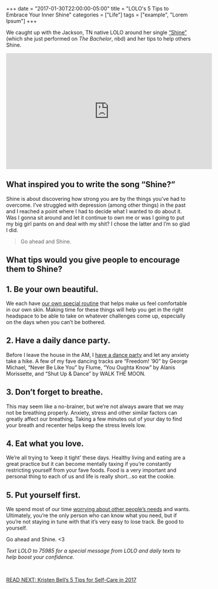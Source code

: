 +++
  date = "2017-01-30T22:00:00-05:00"
  title = "LOLO's 5 Tips to Embrace Your Inner Shine"
  categories = ["Life"]
  tags = ["example", "Lorem Ipsum"]
+++



<span class="dropcap">W</span>e caught up with the Jackson, TN native LOLO around her single [“Shine”](https://www.youtube.com/watch?v=j9FcMIYatmI) (which she just performed on *The Bachelor*, nbd) and her tips to help others Shine. 

<iframe width="560" height="315" src="https://www.youtube.com/embed/j9FcMIYatmI" frameborder="0" allowfullscreen></iframe>

## What inspired you to write the song “Shine?”

Shine is about discovering how strong you are by the things you’ve had to overcome. I’ve struggled with depression (among other things)  in the past and I reached a point where I had to decide what I wanted to do about it. Was I gonna sit around and let it continue to own me or was I going to put my big girl pants on and deal with my shit? I chose the latter and I’m so glad I did. 

> Go ahead and Shine.

## What tips would you give people to encourage them to Shine?

## 1. Be your own beautiful. 
We each have [our own special routine](http://advice.shinetext.com/articles/the-importance-of-a-daily-routine/) that helps make us feel comfortable in our own skin. Making time for these things will help you get in the right headspace to be able to take on whatever challenges come up, especially on the days when you can’t be bothered. 

## 2. Have a daily dance party. 
Before I leave the house in the AM, I [have a dance party](http://advice.shinetext.com/articles/5-simple-ways-to-lighten-up-laughter-heavy/) and let any anxiety take a hike. A few of my fave dancing tracks are “Freedom! ’90” by George Michael, “Never Be Like You” by Flume, “You Oughta Know” by Alanis Morissette, and “Shut Up & Dance” by WALK THE MOON.

## 3. Don’t forget to breathe. 
This may seem like a no-brainer, but we’re not always aware that we may not be breathing properly. Anxiety, stress and other similar factors can greatly affect our breathing. Taking a few minutes out of your day to find your breath and recenter helps keep the stress levels low.

## 4. Eat what you love. 
We’re all trying to ‘keep it tight’ these days. Healthy living and eating are a great practice but it can become mentally taxing if you’re constantly restricting yourself from your fave foods. Food is a very important and personal thing to each of us and life is really short…so eat the cookie. 

## 5. Put yourself first. 
We spend most of our time [worrying about other people’s needs](http://advice.shinetext.com/articles/im-good-with-whatever-the-high-price-of-people-pleasing/) and wants. Ultimately, you’re the only person who can know what you need, but if you’re not staying in tune with that it’s very easy to lose track. Be good to yourself.  

Go ahead and Shine. <3 

*Text LOLO to 75985 for a special message from LOLO and daily texts to help boost your confidence.*


<br>

[READ NEXT: Kristen Bell’s 5 Tips for Self-Care in 2017](http://advice.shinetext.com/articles/kristen-bell-5-simple-tips-for-self-care/) 

<div class="pubexchange_module" id="pubexchange_below_content" data-pubexchange-module-id="2323"></div>

<script>(function(w, d, s, id) {
  w.PUBX=w.PUBX || {pub: "shine_text", discover: false, lazy: true};
  var js, pjs = d.getElementsByTagName(s)[0];
  if (d.getElementById(id)) return;
  js = d.createElement(s); js.id = id; js.async = true;
  js.src = "//main.pubexchange.com/loader.min.js";
  pjs.parentNode.insertBefore(js, pjs);
}(window, document, "script", "pubexchange-jssdk"));</script>
